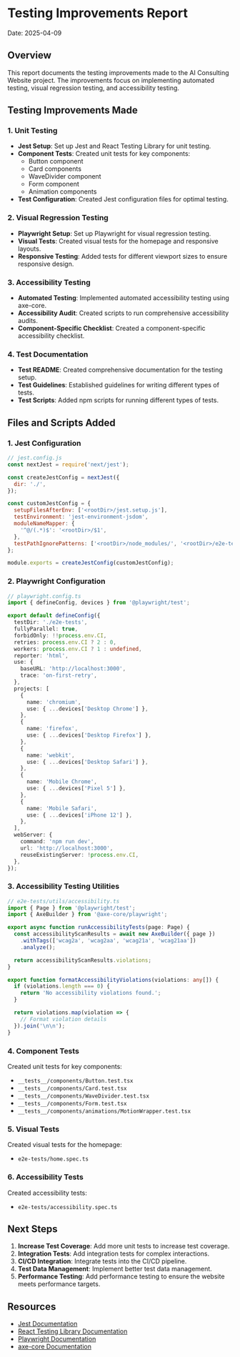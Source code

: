 # Testing Improvements Report

Date: 2025-04-09

## Overview

This report documents the testing improvements made to the AI Consulting Website project. The improvements focus on implementing automated testing, visual regression testing, and accessibility testing.

## Testing Improvements Made

### 1. Unit Testing

- **Jest Setup**: Set up Jest and React Testing Library for unit testing.
- **Component Tests**: Created unit tests for key components:
  - Button component
  - Card components
  - WaveDivider component
  - Form component
  - Animation components
- **Test Configuration**: Created Jest configuration files for optimal testing.

### 2. Visual Regression Testing

- **Playwright Setup**: Set up Playwright for visual regression testing.
- **Visual Tests**: Created visual tests for the homepage and responsive layouts.
- **Responsive Testing**: Added tests for different viewport sizes to ensure responsive design.

### 3. Accessibility Testing

- **Automated Testing**: Implemented automated accessibility testing using axe-core.
- **Accessibility Audit**: Created scripts to run comprehensive accessibility audits.
- **Component-Specific Checklist**: Created a component-specific accessibility checklist.

### 4. Test Documentation

- **Test README**: Created comprehensive documentation for the testing setup.
- **Test Guidelines**: Established guidelines for writing different types of tests.
- **Test Scripts**: Added npm scripts for running different types of tests.

## Files and Scripts Added

### 1. Jest Configuration

```javascript
// jest.config.js
const nextJest = require('next/jest');

const createJestConfig = nextJest({
  dir: './',
});

const customJestConfig = {
  setupFilesAfterEnv: ['<rootDir>/jest.setup.js'],
  testEnvironment: 'jest-environment-jsdom',
  moduleNameMapper: {
    '^@/(.*)$': '<rootDir>/$1',
  },
  testPathIgnorePatterns: ['<rootDir>/node_modules/', '<rootDir>/e2e-tests/'],
};

module.exports = createJestConfig(customJestConfig);
```

### 2. Playwright Configuration

```typescript
// playwright.config.ts
import { defineConfig, devices } from '@playwright/test';

export default defineConfig({
  testDir: './e2e-tests',
  fullyParallel: true,
  forbidOnly: !!process.env.CI,
  retries: process.env.CI ? 2 : 0,
  workers: process.env.CI ? 1 : undefined,
  reporter: 'html',
  use: {
    baseURL: 'http://localhost:3000',
    trace: 'on-first-retry',
  },
  projects: [
    {
      name: 'chromium',
      use: { ...devices['Desktop Chrome'] },
    },
    {
      name: 'firefox',
      use: { ...devices['Desktop Firefox'] },
    },
    {
      name: 'webkit',
      use: { ...devices['Desktop Safari'] },
    },
    {
      name: 'Mobile Chrome',
      use: { ...devices['Pixel 5'] },
    },
    {
      name: 'Mobile Safari',
      use: { ...devices['iPhone 12'] },
    },
  ],
  webServer: {
    command: 'npm run dev',
    url: 'http://localhost:3000',
    reuseExistingServer: !process.env.CI,
  },
});
```

### 3. Accessibility Testing Utilities

```typescript
// e2e-tests/utils/accessibility.ts
import { Page } from '@playwright/test';
import { AxeBuilder } from '@axe-core/playwright';

export async function runAccessibilityTests(page: Page) {
  const accessibilityScanResults = await new AxeBuilder({ page })
    .withTags(['wcag2a', 'wcag2aa', 'wcag21a', 'wcag21aa'])
    .analyze();

  return accessibilityScanResults.violations;
}

export function formatAccessibilityViolations(violations: any[]) {
  if (violations.length === 0) {
    return 'No accessibility violations found.';
  }

  return violations.map(violation => {
    // Format violation details
  }).join('\n\n');
}
```

### 4. Component Tests

Created unit tests for key components:

- `__tests__/components/Button.test.tsx`
- `__tests__/components/Card.test.tsx`
- `__tests__/components/WaveDivider.test.tsx`
- `__tests__/components/Form.test.tsx`
- `__tests__/components/animations/MotionWrapper.test.tsx`

### 5. Visual Tests

Created visual tests for the homepage:

- `e2e-tests/home.spec.ts`

### 6. Accessibility Tests

Created accessibility tests:

- `e2e-tests/accessibility.spec.ts`

## Next Steps

1. **Increase Test Coverage**: Add more unit tests to increase test coverage.
2. **Integration Tests**: Add integration tests for complex interactions.
3. **CI/CD Integration**: Integrate tests into the CI/CD pipeline.
4. **Test Data Management**: Implement better test data management.
5. **Performance Testing**: Add performance testing to ensure the website meets performance targets.

## Resources

- [Jest Documentation](https://jestjs.io/docs/getting-started)
- [React Testing Library Documentation](https://testing-library.com/docs/react-testing-library/intro/)
- [Playwright Documentation](https://playwright.dev/docs/intro)
- [axe-core Documentation](https://github.com/dequelabs/axe-core)

